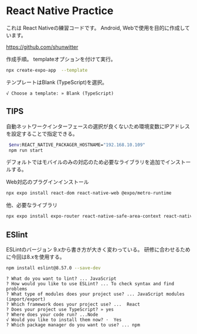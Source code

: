 # React Native Practice

これは React Nativeの練習コードです。
Android, Webで使用を目的に作成しています。

<https://github.com/shunwitter>

作成手順。
templateオプションを付けて実行。

```bash
npx create-expo-app  --template
```

テンプレートはBlank (TypeScript)を選択。

```text
√ Choose a template: » Blank (TypeScript)
```

## TIPS

自動ネットワークインターフェースの選択が良くないため環境変数にIPアドレスを設定することで指定できる。

```bash
 $env:REACT_NATIVE_PACKAGER_HOSTNAME="192.168.10.109"
 npm run start
```

デフォルトではモバイルのみの対応のため必要なライブラリを追加でインストールする。

Web対応のプラグインインストール

```bash
npx expo install react-dom react-native-web @expo/metro-runtime
```

他、必要なライブラリ

```bash
npx expo install expo-router react-native-safe-area-context react-native-screens expo-linking expo-constants expo-status-bar react-native-gesture-handler
```

## ESlint

ESLintのバージョン 9.xから書き方が大きく変わっている。
研修に合わせるために今回は8.xを使用する。

```bash
npm install eslint@8.57.0 --save-dev
```

```text
? What do you want to lint? ... JavaScript
? How would you like to use ESLint? ... To check syntax and find problems
? What type of modules does your project use? ... JavaScript modules (import/export)
? Which framework does your project use? ...  React
? Does your project use TypeScript? » yes
? Where does your code run? ...Node
√ Would you like to install them now? ·  Yes
? Which package manager do you want to use? ... npm
```
